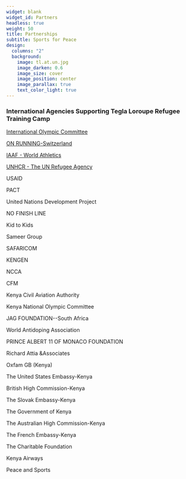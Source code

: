 ```yaml
---
widget: blank
widget_id: Partners
headless: true
weight: 50
title: Partnerships
subtitle: Sports for Peace
design:
  columns: "2"
  background:
    image: tl.at.un.jpg
    image_darken: 0.6
    image_size: cover
    image_position: center
    image_parallax: true
    text_color_light: true
---
```

### International Agencies Supporting Tegla Loroupe Refugee Training Camp

[International Olympic Committee](https://www.olympic.org/the-ioc)

[ON RUNNING-Switzerland](https://www.on-running.com/en-us/)

[IAAF - World Athletics](https://www.worldathletics.org/home)

[UNHCR - The UN Refugee Agency](https://www.unhcr.org/en-us/)

USAID

PACT

United Nations Development Project

NO FINISH LINE

Kid to Kids

Sameer Group

SAFARICOM

KENGEN

NCCA

CFM

Kenya Civil Aviation Authority

Kenya National Olympic Committee

JAG FOUNDATION--South Africa

World Antidoping Association

PRINCE ALBERT 11 OF MONACO FOUNDATION

Richard Attia &Associates

Oxfam GB (Kenya)

The United States Embassy-Kenya

British High Commission-Kenya

The Slovak Embassy-Kenya

The Government of Kenya

The Australian High Commission-Kenya

The French Embassy-Kenya

The Charitable Foundation

Kenya Airways

Peace and Sports
